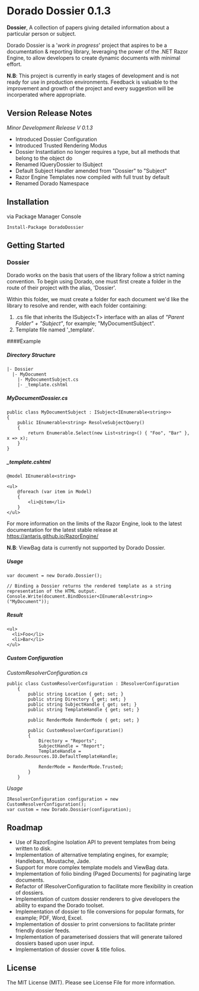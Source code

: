 # Dorado Dossier 0.1.3
**Dossier**, A collection of papers giving detailed information about a particular person or subject.

Dorado Dossier is a '*work in progress*' project that aspires to be a documentation & reporting library, leveraging the power of the .NET Razor Engine, to allow developers to create dynamic documents with minimal effort.

**N.B**: This project is currently in early stages of development and is not ready for use in production environments. Feedback is valuable to the improvement and growth of the project and every suggestion will be incorperated where appropriate.

## Version Release Notes 
*Minor Development Release V 0.1.3*

* Introduced Dossier Configuration 
* Introduced Trusted Rendering Modus 
* Dossier Instantiation no longer requires a type, but all methods that belong to the object do 
* Renamed IQueryDossier<T> to ISubject<T> 
* Default Subject Handler amended from "Dossier" to "Subject" 
* Razor Engine Templates now compiled with full trust by default 
* Renamed Dorado Namespace

## Installation
via Package Manager Console
```
Install-Package DoradoDossier
```

## Getting Started
### Dossier
Dorado works on the basis that users of the library follow a strict naming convention. To begin using Dorado, one must first create a folder in the route of their project with the alias, 'Dossier'. 

Within this folder, we must create a folder for each document we'd like the library to resolve and render, with each folder containing:

1. .cs file that inherits the ISubject&lt;T&gt; interface with an alias of *"Parent Folder" + "Subject"*, for example; "MyDocumentSubject".
2.  Template file named '_template'.

####Example
##### Directory Structure
```
|- Dossier
  |- MyDocument
    |- MyDocumentSubject.cs
    |- _template.cshtml
```
##### MyDocumentDossier.cs
```
public class MyDocumentSubject : ISubject<IEnumerable<string>>
{
    public IEnumerable<string> ResolveSubjectQuery()
    {
        return Enumerable.Select(new List<string>() { "Foo", "Bar" }, x => x);
    }
}
```

##### _template.cshtml
```
@model IEnumerable<string>

<ul>
    @foreach (var item in Model)
    {
        <li>@item</li>
    }
</ul>
```
For more information on the limits of the Razor Engine, look to the latest documentation for the latest stable release
at https://antaris.github.io/RazorEngine/

**N.B**: ViewBag data is currently not supported by Dorado Dossier.

##### Usage
```
var document = new Dorado.Dossier();

// Binding a Dossier returns the rendered template as a string representation of the HTML output.
Console.Write(document.BindDossier<IEnumerable<string>>("MyDocument"));
```

##### Result
```
<ul>
  <li>Foo</li>
  <li>Bar</li>
</ul>
```
##### Custom Configuration
*CustomResolverConfiguration.cs*
```
public class CustomResolverConfiguration : IResolverConfiguration
    {
        public string Location { get; set; }
        public string Directory { get; set; }
        public string SubjectHandle { get; set; }
        public string TemplateHandle { get; set; }

        public RenderMode RenderMode { get; set; }

        public CustomResolverConfiguration()
        {
            Directory = "Reports";
            SubjectHandle = "Report";
            TemplateHandle = Dorado.Resources.IO.DefaultTemplateHandle;

            RenderMode = RenderMode.Trusted;
        }
    }
```

*Usage*
```
IResolverConfiguration configuration = new CustomResolverConfiguration();
var custom = new Dorado.Dossier(configuration);
```

## Roadmap
* Use of RazorEngine Isolation API to prevent templates from being written to disk.
* Implementation of alternative templating engines, for example; Handlebars, Moustache, Jade.
* Support for more complex template models and ViewBag data.
* Implementation of folio binding (Paged Documents) for paginating large documents.
* Refactor of IResolverConfiguration to facilitate more flexibility in creation of dossiers.
* Implementation of custom dossier renderers to give developers the ability to expand the Dorado toolset.
* Implementation of dossier to file conversions for popular formats, for example; PDF, Word, Excel.
* Implementation of dossier to print conversions to facilitate printer friendly dossier feeds.
* Implementation of parameterised dossiers that will generate tailored dossiers based upon user input.
* Implementation of dossier cover & title folios.

## License
The MIT License (MIT). Please see License File for more information.
